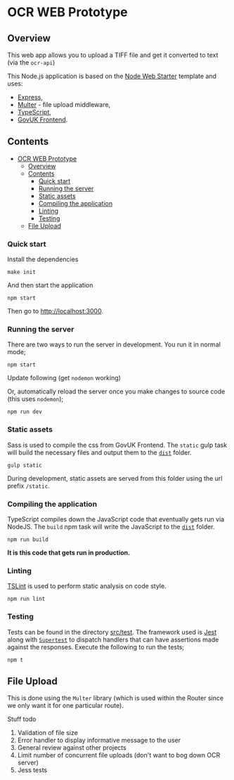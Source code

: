# OCR WEB Prototype

## Overview

This web app allows you to upload a TIFF file and get it converted to text (via the `ocr-api`)

This Node.js application is based on the [Node Web Starter](https://github.com/companieshouse/node-web-starter) template and uses:

- [Express](https://expressjs.com),
- [Multer](https://expressjs.com/en/resources/middleware/multer.html) - file upload middleware,
- [TypeScript](https://typescriptlang.org),
- [GovUK Frontend](https://github.com/alphagov/govuk-frontend).

## Contents

- [OCR WEB Prototype](#ocr-web-prototype)
  - [Overview](#overview)
  - [Contents](#contents)
    - [Quick start](#quick-start)
    - [Running the server](#running-the-server)
    - [Static assets](#static-assets)
    - [Compiling the application](#compiling-the-application)
    - [Linting](#linting)
    - [Testing](#testing)
  - [File Upload](#file-upload)

### Quick start

Install the dependencies

  `make init`

And then start the application

  `npm start`

Then go to [http://localhost:3000](http://localhost:3000).

### Running the server

There are two ways to run the server in development. You run it in normal mode;

  `npm start`

Update following (get `nodemon` working)

Or, automatically reload the server once you make changes to source code (this uses `nodemon`);

  `npm run dev`

### Static assets

Sass is used to compile the css from GovUK Frontend. The `static` gulp task will build the necessary files and output them to the [`dist`](./dist) folder.

  `gulp static`

During development, static assets are served from this folder using the url prefix `/static`.

### Compiling the application

TypeScript compiles down the JavaScript code that eventually gets run via NodeJS. The `build` npm task will write the JavaScript to the [`dist`](./dist) folder.

  `npm run build`

**It is this code that gets run in production.**

### Linting

[TSLint](https://palantir.github.io/tslint/) is used to perform static analysis on code style.

  `npm run lint`

### Testing

Tests can be found in the directory [src/test](./src/test). The framework used is [Jest](https://jestjs.io) along with [`Supertest`](https://github.com/visionmedia/supertest) to dispatch handlers that can have assertions made against the responses. Execute the following to run the tests;

  `npm t`

## File Upload

This is done using the `Multer` library (which is used within the Router since we only want it for one particular route).

Stuff todo

1. Validation of file size
2. Error handler to display informative message to the user
3. General review against other projects
4. Limit number of concurrent file uploads (don't want to bog down OCR server)
5. Jess tests
